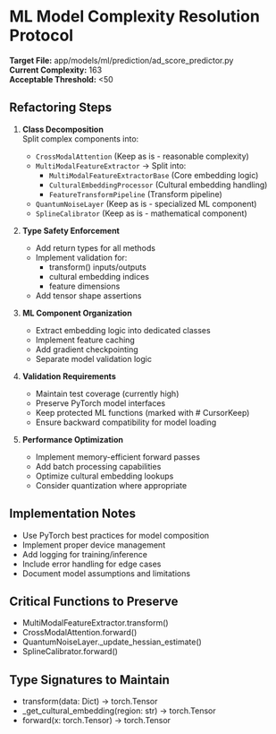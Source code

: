 # ML Model Complexity Resolution Protocol
**Target File:** app/models/ml/prediction/ad_score_predictor.py  
**Current Complexity:** 163  
**Acceptable Threshold:** <50  

## Refactoring Steps
1. **Class Decomposition**  
   Split complex components into:
   - `CrossModalAttention` (Keep as is - reasonable complexity)
   - `MultiModalFeatureExtractor` → Split into:
     - `MultiModalFeatureExtractorBase` (Core embedding logic)
     - `CulturalEmbeddingProcessor` (Cultural embedding handling)
     - `FeatureTransformPipeline` (Transform pipeline)
   - `QuantumNoiseLayer` (Keep as is - specialized ML component)
   - `SplineCalibrator` (Keep as is - mathematical component)

2. **Type Safety Enforcement**  
   - Add return types for all methods
   - Implement validation for:
     - transform() inputs/outputs
     - cultural embedding indices
     - feature dimensions
   - Add tensor shape assertions

3. **ML Component Organization**
   - Extract embedding logic into dedicated classes
   - Implement feature caching
   - Add gradient checkpointing
   - Separate model validation logic

4. **Validation Requirements**
   - Maintain test coverage (currently high)
   - Preserve PyTorch model interfaces
   - Keep protected ML functions (marked with # CursorKeep)
   - Ensure backward compatibility for model loading

5. **Performance Optimization**
   - Implement memory-efficient forward passes
   - Add batch processing capabilities
   - Optimize cultural embedding lookups
   - Consider quantization where appropriate

## Implementation Notes
- Use PyTorch best practices for model composition
- Implement proper device management
- Add logging for training/inference
- Include error handling for edge cases
- Document model assumptions and limitations

## Critical Functions to Preserve
- MultiModalFeatureExtractor.transform()
- CrossModalAttention.forward()
- QuantumNoiseLayer._update_hessian_estimate()
- SplineCalibrator.forward()

## Type Signatures to Maintain
- transform(data: Dict) -> torch.Tensor
- _get_cultural_embedding(region: str) -> torch.Tensor
- forward(x: torch.Tensor) -> torch.Tensor 